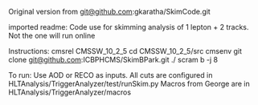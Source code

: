 Original version from  git@github.com:gkaratha/SkimCode.git

imported readme:
Code use for skimming analysis of 1 lepton + 2 tracks. Not the one will run online

Instructions:
cmsrel CMSSW_10_2_5
cd CMSSW_10_2_5/src
cmsenv
git clone git@github.com:ICBPHCMS/SkimBPark.git ./
scram b -j 8

To run:
Use AOD or RECO as inputs. 
All cuts are configured in HLTAnalysis/TriggerAnalyzer/test/runSkim.py
Macros from George are in HLTAnalysis/TriggerAnalyzer/macros



